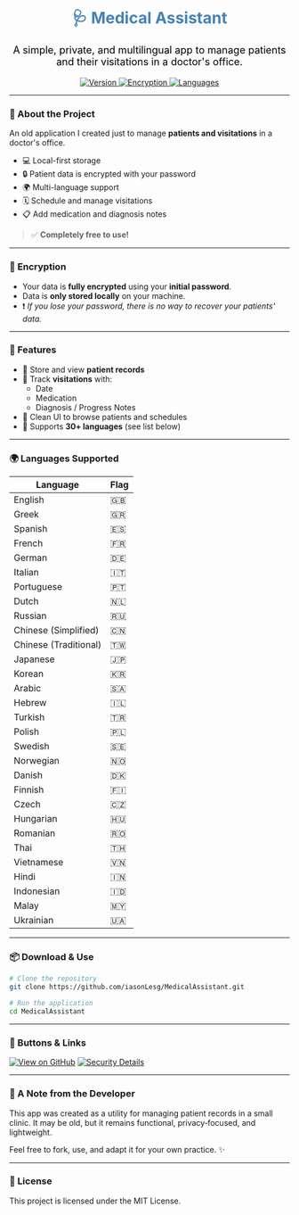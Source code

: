 <h1 align="center" style="color:steelblue;">🩺 Medical Assistant</h1>

<p align="center" style="color:black; font-size:18px;">
A simple, private, and multilingual app to manage patients and their visitations in a doctor's office.
</p>

<p align="center">
  <a href="#features">
    <img src="https://img.shields.io/badge/Version-1.0-steelblue?style=for-the-badge&logo=github" alt="Version">
  </a>
  <a href="#encryption">
    <img src="https://img.shields.io/badge/Encrypted-Yes-black?style=for-the-badge&logo=lock" alt="Encryption">
  </a>
  <a href="#languages-supported">
    <img src="https://img.shields.io/badge/Languages-30+-steelblue?style=for-the-badge&logo=googletranslate" alt="Languages">
  </a>
</p>

---

### 📝 About the Project

An old application I created just to manage **patients and visitations** in a doctor's office.

- 💻 Local-first storage  
- 🔒 Patient data is encrypted with your password  
- 🌍 Multi-language support  
- 🗓️ Schedule and manage visitations  
- 📋 Add medication and diagnosis notes  

> ✅ **Completely free to use!**

---

### 🔐 Encryption

- Your data is **fully encrypted** using your **initial password**.  
- Data is **only stored locally** on your machine.  
- ❗ _If you lose your password, there is no way to recover your patients' data._

---

### 🌟 Features

- 👤 Store and view **patient records**  
- 📅 Track **visitations** with:
  - Date  
  - Medication  
  - Diagnosis / Progress Notes  
- 🧭 Clean UI to browse patients and schedules  
- 💬 Supports **30+ languages** (see list below)

---

### 🌍 Languages Supported

| Language               | Flag |
|------------------------|------|
| English                | 🇬🇧 |
| Greek                  | 🇬🇷 |
| Spanish                | 🇪🇸 |
| French                 | 🇫🇷 |
| German                 | 🇩🇪 |
| Italian                | 🇮🇹 |
| Portuguese             | 🇵🇹 |
| Dutch                  | 🇳🇱 |
| Russian                | 🇷🇺 |
| Chinese (Simplified)   | 🇨🇳 |
| Chinese (Traditional)  | 🇹🇼 |
| Japanese               | 🇯🇵 |
| Korean                 | 🇰🇷 |
| Arabic                 | 🇸🇦 |
| Hebrew                 | 🇮🇱 |
| Turkish                | 🇹🇷 |
| Polish                 | 🇵🇱 |
| Swedish                | 🇸🇪 |
| Norwegian              | 🇳🇴 |
| Danish                 | 🇩🇰 |
| Finnish                | 🇫🇮 |
| Czech                  | 🇨🇿 |
| Hungarian              | 🇭🇺 |
| Romanian               | 🇷🇴 |
| Thai                   | 🇹🇭 |
| Vietnamese             | 🇻🇳 |
| Hindi                  | 🇮🇳 |
| Indonesian             | 🇮🇩 |
| Malay                  | 🇲🇾 |
| Ukrainian              | 🇺🇦 |

---

### 📦 Download & Use

```bash
# Clone the repository
git clone https://github.com/iasonLesg/MedicalAssistant.git

# Run the application
cd MedicalAssistant
```
---

### 🚀 Buttons & Links

[![View on GitHub](https://img.shields.io/badge/View%20on%20GitHub-steelblue?style=for-the-badge&logo=github)](https://github.com/iasonLesg/MedicalAssistant)
[![Security Details](https://img.shields.io/badge/Security%20Details-black?style=for-the-badge&logo=lock)](#encryption)

---

### 🙏 A Note from the Developer

This app was created as a utility for managing patient records in a small clinic. It may be old, but it remains functional, privacy‑focused, and lightweight.

Feel free to fork, use, and adapt it for your own practice. ✨

---

### 📄 License

This project is licensed under the MIT License.
